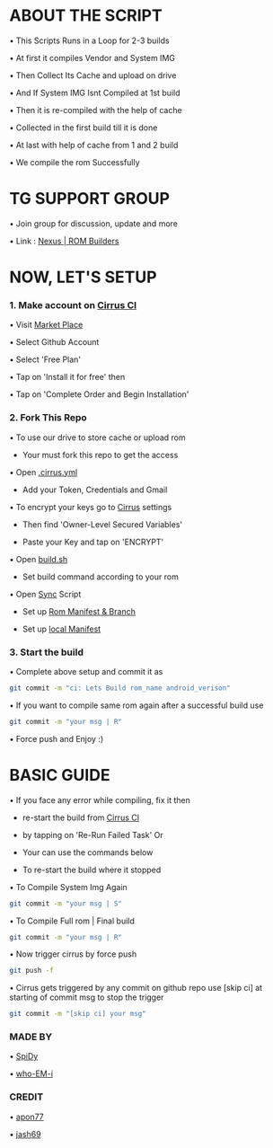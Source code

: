 # ABOUT THE SCRIPT

• This Scripts Runs in a Loop for 2-3 builds

• At first it compiles Vendor and System IMG

• Then Collect Its Cache and upload on drive

• And If System IMG Isnt Compiled at 1st build

• Then it is re-compiled with the help of cache

• Collected in the first build till it is done

• At last with help of cache from 1 and 2 build

• We compile the rom Successfully


# TG SUPPORT GROUP

• Join group for discussion, update and more

• Link : [Nexus | ROM Builders](https://t.me/+CN7nVGdkOshmZmJl)

# NOW, LET'S SETUP

### 1. Make account on [Cirrus CI](https://cirrus-ci.com/)

• Visit [Market Place](https://github.com/marketplace/cirrus-ci)

• Select Github Account

• Select 'Free Plan'

• Tap on 'Install it for free' then

• Tap on 'Complete Order and Begin Installation'

### 2. Fork This Repo

• To use our drive to store cache or upload rom
  - Your must fork this repo to get the access

• Open [.cirrus.yml](https://github.com/ImSpiDy/cirrus-script/blob/main/.cirrus.yml#L5)

  - Add your Token, Credentials and Gmail

• To encrypt your keys go to [Cirrus](https://cirrus-ci.com/) settings
  
  - Then find 'Owner-Level Secured Variables'
  
  - Paste your Key and tap on 'ENCRYPT'

• Open [build.sh](https://github.com/ImSpiDy/cirrus-script/blob/main/build.sh)
  
  - Set build command according to your rom
  
• Open [Sync](https://github.com/ImSpiDy/cirrus-script/blob/main/sync) Script

  - Set up [Rom Manifest & Branch](https://github.com/ImSpiDy/cirrus-script/blob/main/sync#L10)

  - Set up [local Manifest](https://github.com/ImSpiDy/cirrus-script/blob/main/sync#L15)
  
### 3. Start the build

• Complete above setup and commit it as
````bash
git commit -m "ci: Lets Build rom_name android_verison"
````
• If you want to compile same rom again after a successful build use
````bash
git commit -m "your msg | R"
````
• Force push and Enjoy :)


# BASIC GUIDE

• If you face any error while compiling, fix it then

  - re-start the build from [Cirrus CI](https://cirrus-ci.com/)
 
  - by tapping on 'Re-Run Failed Task' Or
 
  - Your can use the commands below 
 
  - To re-start the build where it stopped

• To Compile System Img Again
````bash
git commit -m "your msg | S"
````
• To Compile Full rom | Final build
````bash
git commit -m "your msg | R"
````
• Now trigger cirrus by force push
````bash
git push -f
````
• Cirrus gets triggered by any commit on github repo use [skip ci] at starting of commit msg to stop the trigger
````bash
git commit -m "[skip ci] your msg"
````


### MADE BY
• [SpiDy](https://github.com/ImSpiDy)

• [who-EM-i](https://github.com/who-EM-i)

### CREDIT
• [apon77](https://github.com/apon77)

• [jash69](https://github.com/jash69)
 
